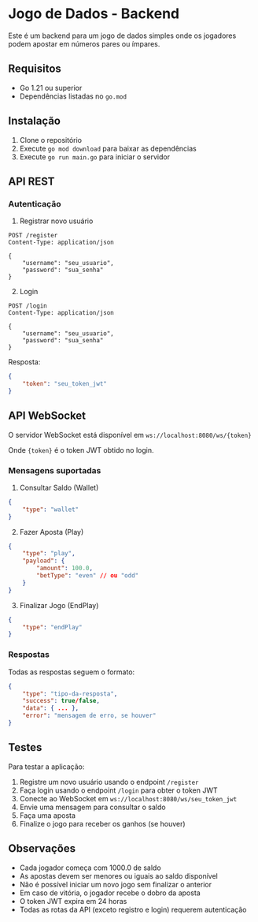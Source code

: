 # Jogo de Dados - Backend

Este é um backend para um jogo de dados simples onde os jogadores podem apostar em números pares ou ímpares.

## Requisitos

- Go 1.21 ou superior
- Dependências listadas no `go.mod`

## Instalação

1. Clone o repositório
2. Execute `go mod download` para baixar as dependências
3. Execute `go run main.go` para iniciar o servidor

## API REST

### Autenticação

1. Registrar novo usuário
```http
POST /register
Content-Type: application/json

{
    "username": "seu_usuario",
    "password": "sua_senha"
}
```

2. Login
```http
POST /login
Content-Type: application/json

{
    "username": "seu_usuario",
    "password": "sua_senha"
}
```

Resposta:
```json
{
    "token": "seu_token_jwt"
}
```

## API WebSocket

O servidor WebSocket está disponível em `ws://localhost:8080/ws/{token}`

Onde `{token}` é o token JWT obtido no login.

### Mensagens suportadas

1. Consultar Saldo (Wallet)
```json
{
    "type": "wallet"
}
```

2. Fazer Aposta (Play)
```json
{
    "type": "play",
    "payload": {
        "amount": 100.0,
        "betType": "even" // ou "odd"
    }
}
```

3. Finalizar Jogo (EndPlay)
```json
{
    "type": "endPlay"
}
```

### Respostas

Todas as respostas seguem o formato:
```json
{
    "type": "tipo-da-resposta",
    "success": true/false,
    "data": { ... },
    "error": "mensagem de erro, se houver"
}
```

## Testes

Para testar a aplicação:

1. Registre um novo usuário usando o endpoint `/register`
2. Faça login usando o endpoint `/login` para obter o token JWT
3. Conecte ao WebSocket em `ws://localhost:8080/ws/seu_token_jwt`
4. Envie uma mensagem para consultar o saldo
5. Faça uma aposta
6. Finalize o jogo para receber os ganhos (se houver)

## Observações

- Cada jogador começa com 1000.0 de saldo
- As apostas devem ser menores ou iguais ao saldo disponível
- Não é possível iniciar um novo jogo sem finalizar o anterior
- Em caso de vitória, o jogador recebe o dobro da aposta
- O token JWT expira em 24 horas
- Todas as rotas da API (exceto registro e login) requerem autenticação 